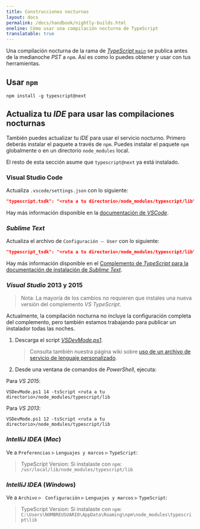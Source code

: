 ```yaml
---
title: Construcciones nocturnas
layout: docs
permalink: /docs/handbook/nightly-builds.html
oneline: Cómo usar una compilación nocturna de TypeScript
translatable: true
---
```


Una compilación nocturna de la rama de [*TypeScript* `main`](https://github.com/Microsoft/TypeScript/tree/main) se publica antes de la medianoche *PST* a `npm`.
Así es como lo puedes obtener y usar con tus herramientas.

## Usar `npm`

```shell
npm install -g typescript@next
```

## Actualiza tu&nbsp;*IDE*&nbsp;para usar las compilaciones nocturnas

También puedes actualizar tu *IDE* para usar el servicio nocturno.
Primero deberás instalar el paquete a través de `npm`.
Puedes instalar el paquete `npm` globalmente o en un directorio `node_modules` local.

El resto de esta sección asume que `typescript@next` ya está instalado.

### Visual Studio Code

Actualiza `.vscode/settings.json` con lo siguiente:

```json
"typescript.tsdk": "<ruta a tu directorio>/node_modules/typescript/lib"
```

Hay más información disponible en la [documentación de *VSCode*](https://code.visualstudio.com/Docs/languages/typescript#_using-newer-typescript-versions).

### *Sublime Text*

Actualiza el archivo de `Configuración ⏤ User` con lo siguiente:

```json
"typescript_tsdk": "<ruta a tu directorio>/node_modules/typescript/lib"
```

Hay más información disponible en el [Complemento de *TypeScript* para la documentación de instalación de *Sublime Text*](https://github.com/Microsoft/TypeScript-Sublime-Plugin#installation).

### *Visual Studio* 2013 y 2015

> Nota: La mayoría de los cambios no requieren que instales una nueva versión del complemento *VS TypeScript*.

Actualmente, la compilación nocturna no incluye la configuración completa del complemento, pero también estamos trabajando para publicar un instalador todas las noches.

1. Descarga el script [*VSDevMode.ps1*](https://github.com/Microsoft/TypeScript/blob/main/scripts/VSDevMode.ps1).

   > Consulta también nuestra página wiki sobre [uso de un archivo de servicio de lenguaje personalizado](https://github.com/Microsoft/TypeScript/wiki/Dev-Mode-in-Visual-Studio#using-a-custom-language-service-file).

2. Desde una ventana de comandos de *PowerShell*, ejecuta:

Para *VS 2015*:

```posh
VSDevMode.ps1 14 -tsScript <ruta a tu directorio>/node_modules/typescript/lib
```

Para *VS 2013*:

```posh
VSDevMode.ps1 12 -tsScript <ruta a tu directorio>/node_modules/typescript/lib
```

### *IntelliJ IDEA* (*Mac*)

Ve a `Preferencias` ▹ `Lenguajes y marcos` ▹ `TypeScript`:

> TypeScript Version: Si instalaste con `npm`: `/usr/local/lib/node_modules/typescript/lib`

### *IntelliJ IDEA* (*Windows*)

Ve a `Archivo` ▹ ` Configuración` ▹ `Lenguajes y marcos` ▹ `TypeScript`:

> TypeScript Version: Si instalaste con `npm`: `C:\Users\NOMBREUSUARIO\AppData\Roaming\npm\node_modules\typescript\lib`
